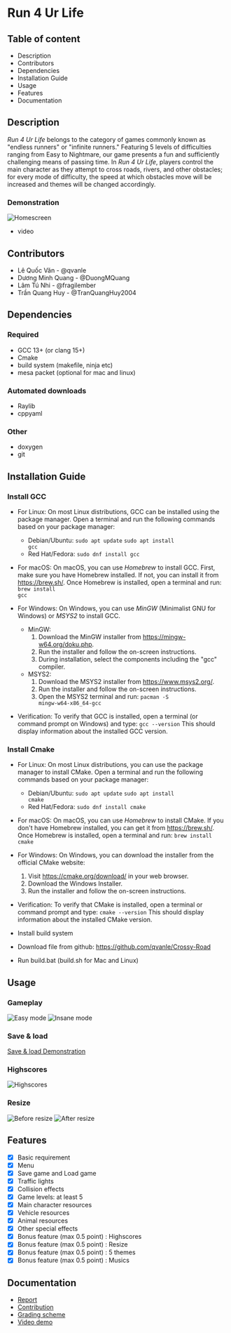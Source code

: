 # Run 4 Ur Life
<!-- ![Static Badge](https://img.shields.io/badge/make-color000-black)
![Static Badge](https://img.shields.io/badge/make-color001-red)
![Static Badge](https://img.shields.io/badge/make-color010-green)
![Static Badge](https://img.shields.io/badge/make-color100-blue)
![Static Badge](https://img.shields.io/badge/make-color011-yellow)
![Static Badge](https://img.shields.io/badge/make-color101-fuchsia)
![Static Badge](https://img.shields.io/badge/make-color110-cyan)
![Static Badge](https://img.shields.io/badge/make-color111-white) -->

## Table of content 
- Description
- Contributors
- Dependencies
- Installation Guide
- Usage
- Features
- Documentation

## Description 

*Run 4 Ur Life* belongs to the category of games commonly known as "endless runners" or "infinite runners." Featuring 5 levels of difficulties ranging from Easy to Nightmare, our game presents a fun and sufficiently challenging means of passing time.
In *Run 4 Ur Life*, players control the main character as they attempt to cross roads, rivers, and other obstacles; for every mode of difficulty, the speed at which obstacles move will be increased and themes will be changed accordingly.

### Demonstration
![Homescreen](./docs/img/homescreen.png)
- video

## Contributors
- Lê Quốc Văn - @qvanle
- Dương Minh Quang - @DuongMQuang
- Lâm Tú Nhi - @fragilember
- Trần Quang Huy - @TranQuangHuy2004

## Dependencies
### Required
- GCC 13+ (or clang 15+)
- Cmake 
- build system (makefile, ninja etc)
- mesa packet (optional for mac and linux)
### Automated downloads
- Raylib
- cppyaml
### Other 
- doxygen 
- git 

## Installation Guide 

### Install GCC
- For Linux:
On most Linux distributions, GCC can be installed using the package manager. Open a terminal and run the following commands based on your package manager:
    - Debian/Ubuntu:
        <code>sudo apt update</code>
        <code>sudo apt install gcc</code>
    - Red Hat/Fedora:
        <code>sudo dnf install gcc</code>

- For macOS:
On macOS, you can use *Homebrew* to install GCC. First, make sure you have Homebrew installed. If not, you can install it from https://brew.sh/. Once Homebrew is installed, open a terminal and run:
    <code>brew install gcc</code>

- For Windows:
On Windows, you can use *MinGW* (Minimalist GNU for Windows) or *MSYS2* to install GCC.
    - MinGW:
        1. Download the MinGW installer from https://mingw-w64.org/doku.php.
        2. Run the installer and follow the on-screen instructions.
        3. During installation, select the components including the "gcc" compiler.
    - MSYS2:
        1. Download the MSYS2 installer from https://www.msys2.org/.
        2. Run the installer and follow the on-screen instructions.
        3. Open the MSYS2 terminal and run:
        <code>pacman -S mingw-w64-x86_64-gcc</code>

- Verification:
To verify that GCC is installed, open a terminal (or command prompt on Windows) and type: <code>gcc --version</code>
This should display information about the installed GCC version.

### Install Cmake 
- For Linux:
On most Linux distributions, you can use the package manager to install CMake. Open a terminal and run the following commands based on your package manager:
    - Debian/Ubuntu:
        <code>sudo apt update</code>
        <code>sudo apt install cmake</code>
    - Red Hat/Fedora:
        <code>sudo dnf install cmake</code>

- For macOS:
On macOS, you can use *Homebrew* to install CMake. If you don't have Homebrew installed, you can get it from https://brew.sh/. Once Homebrew is installed, open a terminal and run:
    <code>brew install cmake</code>

- For Windows:
On Windows, you can download the installer from the official CMake website:
    1. Visit https://cmake.org/download/ in your web browser.
    2. Download the Windows Installer.
    3. Run the installer and follow the on-screen instructions.

- Verification:
To verify that CMake is installed, open a terminal or command prompt and type: <code>cmake --version</code>
This should display information about the installed CMake version.

- Install build system 
- Download file from github: https://github.com/qvanle/Crossy-Road
- Run build.bat (build.sh for Mac and Linux)

## Usage 
### Gameplay 
![Easy mode](./docs/img/gameplay.png)
![Insane mode](./docs/img/gameplay2.png)

### Save & load 
[Save & load Demonstration](https://youtu.be/-8zYW2Oad_o)

### Highscores 
![Highscores](/docs/img/highscore.png)

### Resize 
![Before resize](/docs/img/resize1.png)
![After resize](/docs/img/resize2.png)

## Features 
- [x] Basic requirement
- [x] Menu
- [x] Save game and Load game
- [x] Traffic lights
- [x] Collision effects
- [x] Game levels: at least 5
- [x] Main character resources
- [x] Vehicle resources
- [x] Animal resources
- [x] Other special effects
- [x] Bonus feature (max 0.5 point) : Highscores
- [x] Bonus feature (max 0.5 point) : Resize 
- [x] Bonus feature (max 0.5 point) : 5 themes 
- [x] Bonus feature (max 0.5 point) : Musics

## Documentation 
- [Report](/docs/Report.pdf)
- [Contribution](https://docs.google.com/spreadsheets/d/1AVUBVkAyLRs_uJDbkoPnMfpPMAuqWG7FugoVfJgquLs/edit?usp=sharing)
- [Grading scheme](https://docs.google.com/spreadsheets/d/1jVbS3Elh6-2IouKZW_RCUDCNzjiY3pcXCJgKksatuZs/edit?usp=sharing)
- [Video demo]()





